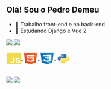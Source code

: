 ## Olá! Sou o Pedro Demeu
- 🔭 Trabalho front-end e no back-end
- 🌱 Estudando Django e Vue 2
  <link rel="stylesheet" href="https://cdn.jsdelivr.net/gh/devicons/devicon@v2.13.0/devicon.min.css">

 <div>
  <a href="https://github.com/pdemeu">
  <img height="180em" src="https://github-readme-stats.vercel.app/api?username=pdemeu&show_icons=true&theme=dracula&include_all_commits=true&count_private=true"/>
  <img height="180em" src="https://github-readme-stats.vercel.app/api/top-langs/?username=pdemeu&layout=compact&langs_count=7&theme=dracula"/>
</div>
 <div style="display: inline_block"><br>
   
  <img align="center" alt="pDemeu-Js" height="30" width="40" src="https://raw.githubusercontent.com/devicons/devicon/master/icons/javascript/javascript-plain.svg">
  <img align="center" alt="pDemeu-HTML" height="30" width="40" src="https://raw.githubusercontent.com/devicons/devicon/master/icons/html5/html5-original.svg">
  <img align="center" alt="pDemeu-CSS" height="30" width="40" src="https://raw.githubusercontent.com/devicons/devicon/master/icons/css3/css3-original.svg">
  <img align="center" alt="pDemeu-Python" height="30" width="40" src="https://raw.githubusercontent.com/devicons/devicon/master/icons/python/python-original.svg">
</div>
  <br><br>

<div> 
  <a href = "mailto:pdemeu21@gmail.com"><img src="https://img.shields.io/badge/-Gmail-%23333?style=for-the-badge&logo=gmail&logoColor=white" target="_blank"></a>
  <a href="https://www.linkedin.com/in/pedro-demeu-dev/" target="_blank"><img src="https://img.shields.io/badge/-LinkedIn-%230077B5?style=for-the-badge&logo=linkedin&logoColor=white" target="_blank"></a> 
</div>
